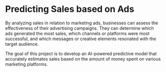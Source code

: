 # Predicting Sales based on Ads

By analyzing sales in relation to marketing ads, businesses can assess the effectiveness of their advertising campaigns. They can determine which ads generated the most sales, which channels or platforms were most successful, and which messages or creative elements resonated with the target audience.

The goal of this project is to develop an AI-powered predictive model that accurately estimates sales based on the amount of money spent on various marketing platforms.
